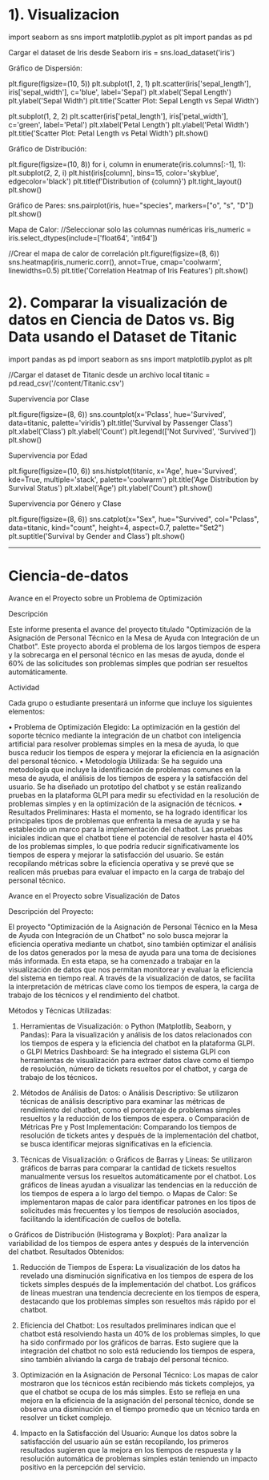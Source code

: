 # 1). Visualizacion

import seaborn as sns
import matplotlib.pyplot as plt
import pandas as pd

Cargar el dataset de Iris desde Seaborn
iris = sns.load_dataset('iris')

Gráfico de Dispersión:

plt.figure(figsize=(10, 5))
plt.subplot(1, 2, 1)
plt.scatter(iris['sepal_length'], iris['sepal_width'], c='blue', label='Sepal')
plt.xlabel('Sepal Length')
plt.ylabel('Sepal Width')
plt.title('Scatter Plot: Sepal Length vs Sepal Width')

plt.subplot(1, 2, 2)
plt.scatter(iris['petal_length'], iris['petal_width'], c='green', label='Petal')
plt.xlabel('Petal Length')
plt.ylabel('Petal Width')
plt.title('Scatter Plot: Petal Length vs Petal Width')
plt.show()

Gráfico de Distribución:

plt.figure(figsize=(10, 8))
for i, column in enumerate(iris.columns[:-1], 1):
    plt.subplot(2, 2, i)
    plt.hist(iris[column], bins=15, color='skyblue', edgecolor='black')
    plt.title(f'Distribution of {column}')
plt.tight_layout()
plt.show()

Gráfico de Pares:
sns.pairplot(iris, hue="species", markers=["o", "s", "D"])
plt.show()

Mapa de Calor:
//Seleccionar solo las columnas numéricas
iris_numeric = iris.select_dtypes(include=['float64', 'int64'])

//Crear el mapa de calor de correlación
plt.figure(figsize=(8, 6))
sns.heatmap(iris_numeric.corr(), annot=True, cmap='coolwarm', linewidths=0.5)
plt.title('Correlation Heatmap of Iris Features')
plt.show()

# 2). Comparar la visualización de datos en Ciencia de Datos vs. Big Data usando el Dataset de Titanic
import pandas as pd
import seaborn as sns
import matplotlib.pyplot as plt

//Cargar el dataset de Titanic desde un archivo local
titanic = pd.read_csv('/content/Titanic.csv')

Supervivencia por Clase

plt.figure(figsize=(8, 6))
sns.countplot(x='Pclass', hue='Survived', data=titanic, palette='viridis')
plt.title('Survival by Passenger Class')
plt.xlabel('Class')
plt.ylabel('Count')
plt.legend(['Not Survived', 'Survived'])
plt.show()

Supervivencia por Edad

plt.figure(figsize=(10, 6))
sns.histplot(titanic, x='Age', hue='Survived', kde=True, multiple='stack', palette='coolwarm')
plt.title('Age Distribution by Survival Status')
plt.xlabel('Age')
plt.ylabel('Count')
plt.show()

Supervivencia por Género y Clase

plt.figure(figsize=(8, 6))
sns.catplot(x="Sex", hue="Survived", col="Pclass", data=titanic, kind="count", height=4, aspect=0.7, palette="Set2")
plt.suptitle('Survival by Gender and Class')
plt.show()

-----------------------------------------------------------------------------------------------------------------------------------------------------------------------------------------
# Ciencia-de-datos
Avance en el Proyecto sobre un Problema de Optimización

Descripción

Este informe presenta el avance del proyecto titulado "Optimización de la Asignación de Personal Técnico en la Mesa de Ayuda con Integración de un Chatbot". Este proyecto aborda el problema de los largos tiempos de espera y la sobrecarga en el personal técnico en las mesas de ayuda, donde el 60% de las solicitudes son problemas simples que podrían ser resueltos automáticamente.

Actividad

Cada grupo o estudiante presentará un informe que incluye los siguientes elementos:

•	Problema de Optimización Elegido: La optimización en la gestión del soporte técnico mediante la integración de un chatbot con inteligencia artificial para resolver problemas simples en la mesa de ayuda, lo que busca reducir los tiempos de espera y mejorar la eficiencia en la asignación del personal técnico.
•	Metodología Utilizada: Se ha seguido una metodología que incluye la identificación de problemas comunes en la mesa de ayuda, el análisis de los tiempos de espera y la satisfacción del usuario. Se ha diseñado un prototipo del chatbot y se están realizando pruebas en la plataforma GLPI para medir su efectividad en la resolución de problemas simples y en la optimización de la asignación de técnicos.
•	Resultados Preliminares: Hasta el momento, se ha logrado identificar los principales tipos de problemas que enfrenta la mesa de ayuda y se ha establecido un marco para la implementación del chatbot. Las pruebas iniciales indican que el chatbot tiene el potencial de resolver hasta el 40% de los problemas simples, lo que podría reducir significativamente los tiempos de espera y mejorar la satisfacción del usuario. Se están recopilando métricas sobre la eficiencia operativa y se prevé que se realicen más pruebas para evaluar el impacto en la carga de trabajo del personal técnico.

Avance en el Proyecto sobre Visualización de Datos

Descripción del Proyecto:

El proyecto "Optimización de la Asignación de Personal Técnico en la Mesa de Ayuda con Integración de un Chatbot" no solo busca mejorar la eficiencia operativa mediante un chatbot, sino también optimizar el análisis de los datos generados por la mesa de ayuda para una toma de decisiones más informada. En esta etapa, se ha comenzado a trabajar en la visualización de datos que nos permitan monitorear y evaluar la eficiencia del sistema en tiempo real. A través de la visualización de datos, se facilita la interpretación de métricas clave como los tiempos de espera, la carga de trabajo de los técnicos y el rendimiento del chatbot.

Métodos y Técnicas Utilizadas:
1.	Herramientas de Visualización:
o	Python (Matplotlib, Seaborn, y Pandas): Para la visualización y análisis de los datos relacionados con los tiempos de espera y la eficiencia del chatbot en la plataforma GLPI.
o	GLPI Metrics Dashboard: Se ha integrado el sistema GLPI con herramientas de visualización para extraer datos clave como el tiempo de resolución, número de tickets resueltos por el chatbot, y carga de trabajo de los técnicos.

3.	Métodos de Análisis de Datos:
o	Análisis Descriptivo: Se utilizaron técnicas de análisis descriptivo para examinar las métricas de rendimiento del chatbot, como el porcentaje de problemas simples resueltos y la reducción de los tiempos de espera.
o	Comparación de Métricas Pre y Post Implementación: Comparando los tiempos de resolución de tickets antes y después de la implementación del chatbot, se busca identificar mejoras significativas en la eficiencia.

5.	Técnicas de Visualización:
o	Gráficos de Barras y Líneas: Se utilizaron gráficos de barras para comparar la cantidad de tickets resueltos manualmente versus los resueltos automáticamente por el chatbot. Los gráficos de líneas ayudan a visualizar las tendencias en la reducción de los tiempos de espera a lo largo del tiempo.
o	Mapas de Calor: Se implementaron mapas de calor para identificar patrones en los tipos de solicitudes más frecuentes y los tiempos de resolución asociados, facilitando la identificación de cuellos de botella.

o	Gráficos de Distribución (Histograma y Boxplot): Para analizar la variabilidad de los tiempos de espera antes y después de la intervención del chatbot.
Resultados Obtenidos:

1.	Reducción de Tiempos de Espera: La visualización de los datos ha revelado una disminución significativa en los tiempos de espera de los tickets simples después de la implementación del chatbot. Los gráficos de líneas muestran una tendencia decreciente en los tiempos de espera, destacando que los problemas simples son resueltos más rápido por el chatbot.
   
3.	Eficiencia del Chatbot: Los resultados preliminares indican que el chatbot está resolviendo hasta un 40% de los problemas simples, lo que ha sido confirmado por los gráficos de barras. Esto sugiere que la integración del chatbot no solo está reduciendo los tiempos de espera, sino también aliviando la carga de trabajo del personal técnico.
   
5.	Optimización en la Asignación de Personal Técnico: Los mapas de calor mostraron que los técnicos están recibiendo más tickets complejos, ya que el chatbot se ocupa de los más simples. Esto se refleja en una mejora en la eficiencia de la asignación del personal técnico, donde se observa una disminución en el tiempo promedio que un técnico tarda en resolver un ticket complejo.
   
7.	Impacto en la Satisfacción del Usuario: Aunque los datos sobre la satisfacción del usuario aún se están recopilando, los primeros resultados sugieren que la mejora en los tiempos de respuesta y la resolución automática de problemas simples están teniendo un impacto positivo en la percepción del servicio.
